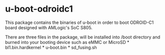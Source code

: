 u-boot-odroidc1
===============

This package contains the binaries of u-boot in order to boot ODROID-C1 board designed
with AMLogic's SoC S805.

There are three files in the package, will be installed into /boot directory and burned
into your booting device such as eMMC or MicroSD
    * bl1.bin.hardkernel
    * u-boot.bin
    * sd_fusing.sh
